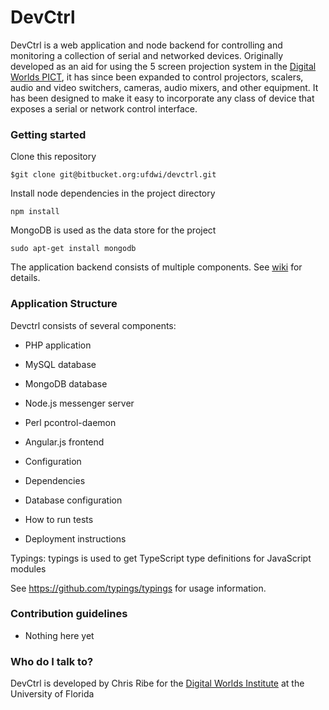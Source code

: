 # DevCtrl #

DevCtrl is a web application and node backend for controlling and monitoring a collection of serial and 
networked devices.  Originally developed as an aid for using the 5 screen projection system in the 
[Digital Worlds PICT](http://digitalworlds.ufl.edu/institute-information/facilities/), it has since been expanded to 
control projectors, scalers, audio and video switchers, cameras, audio mixers, and other equipment.  It has been designed
 to make it easy to incorporate any class of device that exposes a serial or network control interface.  


### Getting started ###

Clone this repository
 
`$git clone git@bitbucket.org:ufdwi/devctrl.git`

Install node dependencies in the project directory

`npm install`

MongoDB is used as the data store for the project

`sudo apt-get install mongodb`

The application backend consists of multiple components. See [wiki](https://bitbucket.org/ufdwi/devctrl/wiki/Components) for details. 

### Application Structure ###

Devctrl consists of several components:
 
* PHP application
* MySQL database 
* MongoDB database
* Node.js messenger server
* Perl pcontrol-daemon 
* Angular.js frontend 

* Configuration
* Dependencies
* Database configuration
* How to run tests
* Deployment instructions

Typings:  typings is used to get TypeScript type definitions for JavaScript modules

See https://github.com/typings/typings for usage information. 



### Contribution guidelines ###

* Nothing here yet

### Who do I talk to? ###

DevCtrl is developed by Chris Ribe for the [Digital Worlds Institute](http://digitalworlds.ufl.edu) at the University of 
Florida